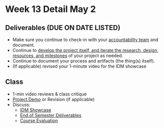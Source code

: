 # Week 13 Detail May 2

## Deliverables (DUE ON DATE LISTED)

* Make sure you continue to check-in with your [accountability team](../assignments/accountability\_partner.md) and document.
* Continue to [develop the project itself, and iterate the research, design, resources, and milestones](../assignments/project\_plan/) of your project as needed.
* Continue to document your process and artifacts (the thing(s) itself).
* (If applicable) revised your 1-minute video for the IDM showcase

## Class

* 1-min video reviews & class critique
* [Project Demo](../critiques-demos-presentations-and-exhibition/project\_demo.md) or Revision (if applicable)
* Discuss:&#x20;
  * [IDM Showcase ](../critiques-demos-presentations-and-exhibition/idm\_showcase.md)
  * [End of Semester Deliverables](../assignments/end\_of\_semester\_deliverables.md)
  * [Course Evaluation](../assignments/course\_evaluation.md)
